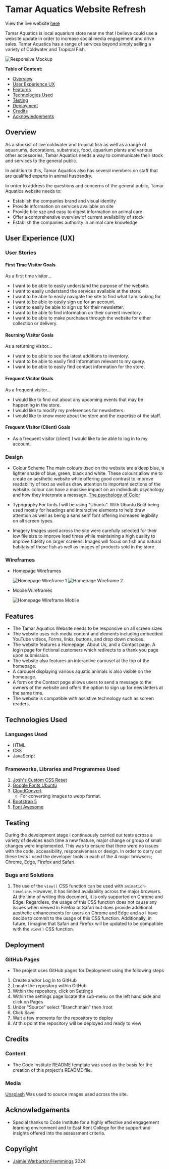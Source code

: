 # Tamar Aquatics Website Refresh

View the live website [here](https://jaimiehemmings.github.io/HTML-CSS-Project/)

Tamar Aquatics is local aquarium store near me that I believe could use a website update in order to increase social media engagement and drive sales. Tamar Aquatics has a range of services beyond simply selling a variety of Coldwater and Tropical Fish.

![Responsive Mockup](https://github.com/lucyrush/readme-template/blob/master/media/love_running_mockup.png)

**Table of Content:**

- [Overview](#Overview)
- [User Experience UX](#UX)
- [Features](#features)
- [Technologies Used](#TechnologiesUsed)
- [Testing](#Testing)
- [Deployment](#Deployment)
- [Credits](#Credits)
- [Acknowledgements](#Acknowledgements)

## Overview

As a stockist of live coldwater and tropical fish as well as a range of aquariums, decorations, substrates, food, aquarium plants and various other accessories, Tamar Aquatics needs a way to communicate their stock and services to the general public.

In addition to this, Tamar Aquatics also has several members on staff that are qualified experts in animal husbandry.

In order to address the questions and concerns of the general public, Tamar Aquatics website needs to:

- Establish the companies brand and visual identity
- Provide information on services available on site
- Provide bite sze and easy to digest information on animal care
- Offer a comprehensive overview of current availability of stock
- Establish the companies authority in animal care knowledge

## <a name="UX"></a>User Experience (UX)

### User Stories

#### First Time Visitor Goals

As a first time visitor...

- I want to be able to easily understand the purpose of the website.
- I want to easily understand the services available at the store.
- I want to be able to easily navigate the site to find what I am looking for.
- I want to be able to easily sign up for an account.
- I want to easily be able to sign up for their newsletter.
- I want to be able to find information on their current inventory.
- I want to be able to make purchases through the website for either collection or delivery.

#### Reurning Visitor Goals

As a returning visitor...

- I want to be able to see the latest additions to inventory.
- I want to be able to easily find information relevant to my query.
- I want to be able to easily find contact information for the store.

#### Frequent Visitor Goals

As a frequent visitor...

- I would like to find out about any upcoming events that may be happening in the store.
- I would like to modify my preferences for newsletters.
- I would like to know more about the store and the expertise of the staff.

#### Frequent Visitor (Client) Goals

- As a frequent visitor (client) I would like to be able to log in to my account.

### Design

- Colour Scheme
  The main colours used on the website are a deep blue, a lighter shade of blue, green, black and white. These colours allow me to create an aesthetic website while offering good contrast to improve readability of text as well as draw attention to important sections of the website. colour can have a massive impact on an individuals psychology and how they interprate a message. [The psychology of Color](https://99designs.com/blog/creative-inspiration/psychology-color-web-design/)

- Typography
  For fonts I will be using "Ubuntu". With Ubuntu Bold being used mostly for headings and interactive elements to help draw attention as well as being a sans serif font offering increased legibility on all screen types.

- Imagery
  Images used across the site were carefully selected for their low file size to improve load times while maintaining a high quality to improve fidelity on larger screens. Images will focus on fish and natural habitats of those fish as well as images of products sold in the store.

### Wireframes

- Homepage Wireframes

  ![Homepage Wireframe 1](assets/img/wireframes/wireframe-homepage-1.png)
  ![Homepage Wireframe 2](assets/img/wireframes/wireframe-homepage-2.png)

- Mobile Wireframes

  ![Homepage Wireframe Mobile](assets/img/wireframes/wireframe-mobile.png)

## Features

- The Tamar Aquatics Website needs to be responsive on all screen sizes
- The website uses rich media content and elements including embedded YouTube videos, Forms, links, buttons, and drop down choices.
- The website features a Homepage, About Us, and a Contact page. A login page for fictional customers which redirects to a thank you page upon submission.
- The website also features an interactive carousel at the top of the homepage.
- A carousel displaying various aquatic animals is also visible on the homepage.
- A form on the Contact page allows users to send a message to the owners of the website and offers the option to sign up for newsletters at the same time.
- The website is compatible with assistive technology such as screen readers.

## <a name="TechnologiesUsed"></a>Technologies Used

### Languages Used

- HTML
- CSS
- JavaScript

### Frameworks, Libraries and Programmes Used

1. [Josh's Custom CSS Reset](https://www.joshwcomeau.com/css/custom-css-reset/)
2. [Google Fonts Ubuntu](https://fonts.google.com/specimen/Ubuntu)
3. [CloudConvert](https://cloudconvert.com/)
   - For converting images to webp format.
4. [Bootstrap 5](https://getbootstrap.com/)
5. [Font Awesome](https://fontawesome.com/)

## Testing

During the development stage I continuously carried out tests across a variety of devices each time a new feature, major change or group of small changes were implemented. This was to ensure that there were no issues with the code, accessibility, responsiveness or design. In order to carry out these tests I used the developer tools in each of the 4 major browsers; Chrome, Edge, Firefox and Safari.

### Bugs and Solutions

1. The use of the `view()` CSS function can be used with `animation-timeline`. However, it has limited availability across the major browsers. At the time of writing this document, it is only supported on Chrome and Edge. Regardless, the usage of this CSS function does not cause any issues when viewed in Firefox or Safari but does provide additional aesthetic enhancements for users on Chrome and Edge and so I have decide to commit to the usage of this CSS function. Additionally, in future, I imagine that Safari and Firefox will be updated to be compatible with the `view()` CSS function.

## Deployment

### GitHub Pages

- The project uses GitHub pages for Deployment using the following steps

1. Create and/or Log in to GitHub
2. Locate the repository within GitHub
3. Within the repository, click on Settings
4. Within the settings page locate the sub-menu on the left hand side and click on Pages
5. Under "Source" select "Branch:main" then /root
6. Click Save
7. Wait a few moments for the repository to deploy
8. At this point the repository will be deployed and ready to view

## Credits

### Content

- The Code Institute README template was used as the basis for the creation of this project's README file.

### Media

[Unsplash](https://unsplash.com/) Was used to source images used across the site.

## Acknowledgements

- Special thanks to Code Institute for a highly effective and engagement learning environment and to East Kent College for the support and insights offered into the assessment criteria.

## Copyright

- [Jaimie Warburton/Hemmings](https://github.com/JaimieHemmings) 2024
